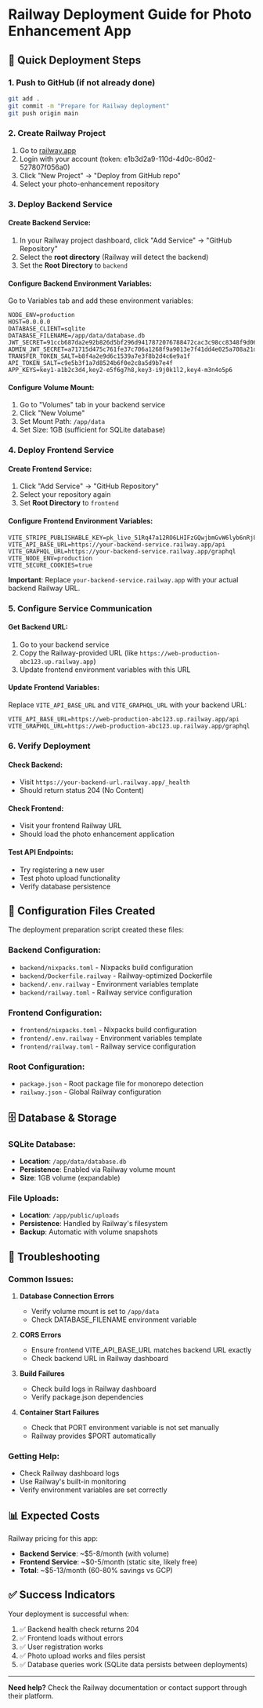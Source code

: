# Railway Deployment Guide for Photo Enhancement App

## 🚀 Quick Deployment Steps

### 1. **Push to GitHub** (if not already done)
```bash
git add .
git commit -m "Prepare for Railway deployment"
git push origin main
```

### 2. **Create Railway Project**
1. Go to [railway.app](https://railway.app)
2. Login with your account (token: e1b3d2a9-110d-4d0c-80d2-527807f056a0)
3. Click "New Project" → "Deploy from GitHub repo"
4. Select your photo-enhancement repository

### 3. **Deploy Backend Service**

#### Create Backend Service:
1. In your Railway project dashboard, click "Add Service" → "GitHub Repository"
2. Select the **root directory** (Railway will detect the backend)
3. Set the **Root Directory** to `backend`

#### Configure Backend Environment Variables:
Go to Variables tab and add these environment variables:

```env
NODE_ENV=production
HOST=0.0.0.0
DATABASE_CLIENT=sqlite
DATABASE_FILENAME=/app/data/database.db
JWT_SECRET=91ccb687da2e92b826d5bf296d9417872076788472cac3c98cc8348f9d06b1c7
ADMIN_JWT_SECRET=a71715d475c761fe37c706a1268f9a9013e7f41dd4e025a708a21d22138e499c
TRANSFER_TOKEN_SALT=b8f4a2e9d6c1539a7e3f8b2d4c6e9a1f
API_TOKEN_SALT=c9e5b3f1a7d8524b6f0e2c8a5d9b7e4f
APP_KEYS=key1-a1b2c3d4,key2-e5f6g7h8,key3-i9j0k1l2,key4-m3n4o5p6
```

#### Configure Volume Mount:
1. Go to "Volumes" tab in your backend service
2. Click "New Volume"
3. Set Mount Path: `/app/data`
4. Set Size: 1GB (sufficient for SQLite database)

### 4. **Deploy Frontend Service**

#### Create Frontend Service:
1. Click "Add Service" → "GitHub Repository" 
2. Select your repository again
3. Set **Root Directory** to `frontend`

#### Configure Frontend Environment Variables:
```env
VITE_STRIPE_PUBLISHABLE_KEY=pk_live_51Rq47a12RO6LHIFzGQwjbmGvW6lyb6nRj83zT1mwvHGWpxfpPPXy2cNwCvgftycTtwC3GtvTdXift2Nq19DeNIBW00unK49YSH
VITE_API_BASE_URL=https://your-backend-service.railway.app/api
VITE_GRAPHQL_URL=https://your-backend-service.railway.app/graphql
VITE_NODE_ENV=production
VITE_SECURE_COOKIES=true
```

**Important**: Replace `your-backend-service.railway.app` with your actual backend Railway URL.

### 5. **Configure Service Communication**

#### Get Backend URL:
1. Go to your backend service
2. Copy the Railway-provided URL (like `https://web-production-abc123.up.railway.app`)
3. Update frontend environment variables with this URL

#### Update Frontend Variables:
Replace `VITE_API_BASE_URL` and `VITE_GRAPHQL_URL` with your backend URL:
```env
VITE_API_BASE_URL=https://web-production-abc123.up.railway.app/api
VITE_GRAPHQL_URL=https://web-production-abc123.up.railway.app/graphql
```

### 6. **Verify Deployment**

#### Check Backend:
- Visit `https://your-backend-url.railway.app/_health` 
- Should return status 204 (No Content)

#### Check Frontend:
- Visit your frontend Railway URL
- Should load the photo enhancement application

#### Test API Endpoints:
- Try registering a new user
- Test photo upload functionality
- Verify database persistence

## 🔧 Configuration Files Created

The deployment preparation script created these files:

### Backend Configuration:
- `backend/nixpacks.toml` - Nixpacks build configuration
- `backend/Dockerfile.railway` - Railway-optimized Dockerfile  
- `backend/.env.railway` - Environment variables template
- `backend/railway.toml` - Railway service configuration

### Frontend Configuration:
- `frontend/nixpacks.toml` - Nixpacks build configuration
- `frontend/.env.railway` - Environment variables template
- `frontend/railway.toml` - Railway service configuration

### Root Configuration:
- `package.json` - Root package file for monorepo detection
- `railway.json` - Global Railway configuration

## 🗄️ Database & Storage

### SQLite Database:
- **Location**: `/app/data/database.db`
- **Persistence**: Enabled via Railway volume mount
- **Size**: 1GB volume (expandable)

### File Uploads:
- **Location**: `/app/public/uploads`
- **Persistence**: Handled by Railway's filesystem
- **Backup**: Automatic with volume snapshots

## 🚨 Troubleshooting

### Common Issues:

1. **Database Connection Errors**
   - Verify volume mount is set to `/app/data`
   - Check DATABASE_FILENAME environment variable

2. **CORS Errors**
   - Ensure frontend VITE_API_BASE_URL matches backend URL exactly
   - Check backend URL in Railway dashboard

3. **Build Failures**
   - Check build logs in Railway dashboard
   - Verify package.json dependencies

4. **Container Start Failures**
   - Check that PORT environment variable is not set manually
   - Railway provides $PORT automatically

### Getting Help:
- Check Railway dashboard logs
- Use Railway's built-in monitoring
- Verify environment variables are set correctly

## 📊 Expected Costs

Railway pricing for this app:
- **Backend Service**: ~$5-8/month (with volume)
- **Frontend Service**: ~$0-5/month (static site, likely free)
- **Total**: ~$5-13/month (60-80% savings vs GCP)

## ✅ Success Indicators

Your deployment is successful when:
1. ✅ Backend health check returns 204
2. ✅ Frontend loads without errors
3. ✅ User registration works
4. ✅ Photo upload works and files persist
5. ✅ Database queries work (SQLite data persists between deployments)

---

**Need help?** Check the Railway documentation or contact support through their platform.
